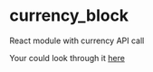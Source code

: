 # currency_block
React module with currency API call

Your could look through it <a href="https://kocherzhynskaya.eu/currency">here</a>
